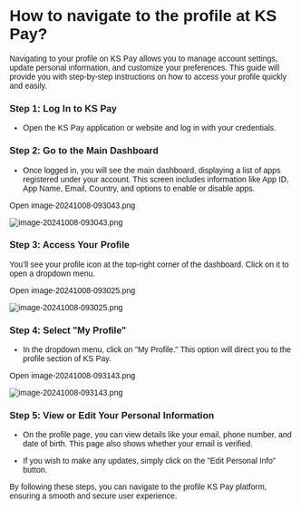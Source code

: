 <style>  body { font-family: "Source Sans 3", sans-serif!important; }</style>
<link href="https://fonts.googleapis.com/css2?family=Source+Sans+3:ital,wght@0,200..900;1,200..900&display=swap" rel="stylesheet">    
<link rel="stylesheet" href="https://fonts.googleapis.com/icon?family=Material+Icons">

# How to navigate to the profile at KS Pay?

Navigating to your profile on KS Pay allows you to manage account settings, update personal information, and customize your preferences. This guide will provide you with step-by-step instructions on how to access your profile quickly and easily.

### Step 1: Log In to KS Pay

-   Open the KS Pay application or website and log in with your credentials.
    

### Step 2: Go to the Main Dashboard

-   Once logged in, you will see the main dashboard, displaying a list of apps registered under your account. This screen includes information like App ID, App Name, Email, Country, and options to enable or disable apps.
    

Open image-20241008-093043.png

![image-20241008-093043.png](blob:https://p2eprojects.atlassian.net/8c253e38-f18c-44ba-94da-14db3be30d52#media-blob-url=true&id=1479078f-8b0c-4e6f-8527-50851cb33dc6&collection=contentId-407240840&contextId=407240840&mimeType=image%2Fpng&name=image-20241008-093043.png&size=85503&width=1903&height=701&alt=image-20241008-093043.png)

### Step 3: Access Your Profile

You’ll see your profile icon at the top-right corner of the dashboard. Click on it to open a dropdown menu.

Open image-20241008-093025.png

![image-20241008-093025.png](blob:https://p2eprojects.atlassian.net/0793b624-79bd-42eb-a9f2-1fa9e17417b8#media-blob-url=true&id=de8be33a-3b69-466c-9686-eb89028da5ea&collection=contentId-407240840&contextId=407240840&mimeType=image%2Fpng&name=image-20241008-093025.png&size=89498&width=1900&height=601&alt=image-20241008-093025.png)

### Step 4: Select "My Profile"

-   In the dropdown menu, click on "My Profile." This option will direct you to the profile section of KS Pay.
    

Open image-20241008-093143.png

![image-20241008-093143.png](blob:https://p2eprojects.atlassian.net/dae22542-e32a-499a-941f-5215e52765ab#media-blob-url=true&id=eba87aea-4bb4-4015-8273-a8e4929e49c5&collection=contentId-407240840&contextId=407240840&mimeType=image%2Fpng&name=image-20241008-093143.png&size=256937&width=1884&height=870&alt=image-20241008-093143.png)

### Step 5: View or Edit Your Personal Information

-   On the profile page, you can view details like your email, phone number, and date of birth. This page also shows whether your email is verified.
    
-   If you wish to make any updates, simply click on the "Edit Personal Info" button.
    

By following these steps, you can navigate to the profile KS Pay platform, ensuring a smooth and secure user experience.